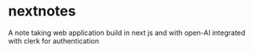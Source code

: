 # nextnotes
A note taking web application build in next js and with open-AI integrated with clerk for authentication